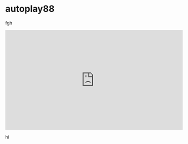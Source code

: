 # autoplay88
fgh

<iframe width="560" height="315" src="https://frontend.vh.yandex.ru/player/vorBL9rkb3zU?from=partner&mute=1&autoplay=1&branding=0" allow="autoplay; fullscreen; accelerometer; gyroscope; picture-in-picture; encrypted-media" frameborder="0" scrolling="no" allowfullscreen></iframe>

hi
